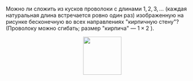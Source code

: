 Можно ли сложить из кусков проволоки с длинами $1, 2, 3, \dots$ (каждая натуральная 
длина встречается ровно один раз) изображенную на рисунке бесконечную 
во всех направлениях "кирпичную 
стену"? (Проволоку можно сгибать; размер "кирпича" — $1\times 2$ ).
<p align="center"><img src="https://matol.nomomon.repl.co/http:&&matol.kz&images&14&s2000_3.png" height="100"></p>